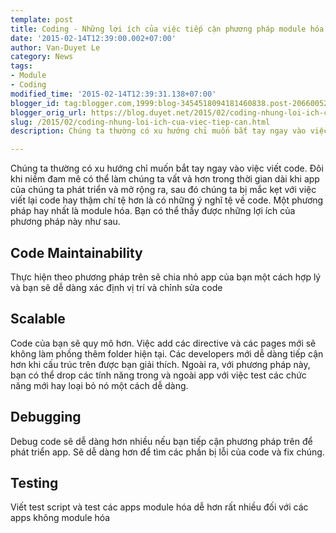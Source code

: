 ```yaml
---
template: post
title: Coding - Những lợi ích của việc tiếp cận phương pháp module hóa
date: '2015-02-14T12:39:00.002+07:00'
author: Van-Duyet Le
category: News
tags:
- Module
- Coding
modified_time: '2015-02-14T12:39:31.138+07:00'
blogger_id: tag:blogger.com,1999:blog-3454518094181460838.post-2066005298265408912
blogger_orig_url: https://blog.duyet.net/2015/02/coding-nhung-loi-ich-cua-viec-tiep-can.html
slug: /2015/02/coding-nhung-loi-ich-cua-viec-tiep-can.html
description: Chúng ta thường có xu hướng chỉ muốn bắt tay ngay vào việc viết code. Đôi khi niềm đam mê có thể làm chúng ta vất vả hơn trong thời gian dài khi app của chúng ta phát triển và mở rộng ra, sau đó chúng ta bị mắc kẹt với việc viết lại code hay thậm chí tệ hơn là có những ý nghĩ tệ về code. 

---
```


Chúng ta thường có xu hướng chỉ muốn bắt tay ngay vào việc viết code. Đôi khi niềm đam mê có thể làm chúng ta vất vả hơn trong thời gian dài khi app của chúng ta phát triển và mở rộng ra, sau đó chúng ta bị mắc kẹt với việc viết lại code hay thậm chí tệ hơn là có những ý nghĩ tệ về code. 
Một phương pháp hay nhất là module hóa. Bạn có thể thấy được những lợi ích của phương pháp này như sau.
## Code Maintainability ##
Thực hiện theo phương pháp trên sẽ chia nhỏ app của bạn một cách hợp lý và bạn sẽ dễ dàng xác định vị trí và chỉnh sửa code

## Scalable ##
Code của bạn sẽ quy mô hơn. Việc add các directive và các pages mới sẽ không làm phồng thêm folder hiện tại. Các developers mới dễ dàng tiếp cận hơn khi cấu trúc trên được bạn giải thích. Ngoài ra, với phương pháp này, bạn có thể drop các tính năng trong và ngoài app với việc test các chức năng mới hay loại bỏ nó một cách dễ dàng.

## Debugging ##
Debug code sẽ dễ dàng hơn nhiều nếu bạn tiếp cận phương pháp trên để phát triển app. Sẽ dễ dàng hơn để tìm các phần bị lỗi của code và fix chúng.

## Testing ##
Viết test script và test các apps module hóa dễ hơn rất nhiều đối với các apps không module hóa
